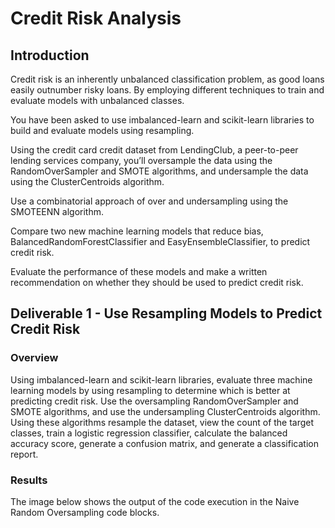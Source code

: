 # Credit Risk Analysis

## Introduction

Credit risk is an inherently unbalanced classification problem, as good loans easily outnumber risky loans. By employing different techniques to train and evaluate models with unbalanced classes. 

You have been asked to use imbalanced-learn and scikit-learn libraries to build and evaluate models using resampling.

Using the credit card credit dataset from LendingClub, a peer-to-peer lending services company, you’ll oversample the data using the RandomOverSampler and SMOTE algorithms, and undersample the data using the ClusterCentroids algorithm. 

Use a combinatorial approach of over and undersampling using the SMOTEENN algorithm. 

Compare two new machine learning models that reduce bias, BalancedRandomForestClassifier and EasyEnsembleClassifier, to predict credit risk. 

Evaluate the performance of these models and make a written recommendation on whether they should be used to predict credit risk.

## Deliverable 1 - Use Resampling Models to Predict Credit Risk

### Overview

Using imbalanced-learn and scikit-learn libraries, evaluate three machine learning models by using resampling to determine which is better at predicting credit risk. 
Use the oversampling RandomOverSampler and SMOTE algorithms, and use the undersampling ClusterCentroids algorithm. Using these algorithms resample the dataset, view the count of the target classes, train a logistic regression classifier, calculate the balanced accuracy score, generate a confusion matrix, and generate a classification report.

### Results

The image below shows the output of the code execution in the Naive Random Oversampling code blocks.

